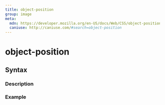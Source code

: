 ```yaml
---
title: object-position
group: image
meta:
  mdn: https://developer.mozilla.org/en-US/docs/Web/CSS/object-position
  caniuse: http://caniuse.com/#search=object-position
---
```


# object-position
<!--- Introduction for object-position, keep it brief and set the overall context -->

## Syntax
<!--- Introduce the various syntax for object-position -->

### Description
<!--- For each major section of syntax, provide a description explaining its usage further -->

### Example
<!--- Provide code examples for the syntax block you're currently describing -->